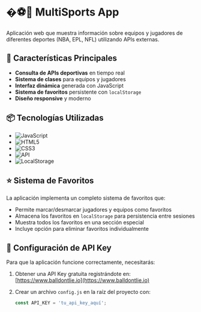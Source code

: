 # �⚽🏈 MultiSports App

Aplicación web que muestra información sobre equipos y jugadores de diferentes deportes (NBA, EPL, NFL) utilizando APIs externas.

## 🚀 Características Principales

- **Consulta de APIs deportivas** en tiempo real
- **Sistema de clases** para equipos y jugadores
- **Interfaz dinámica** generada con JavaScript
- **Sistema de favoritos** persistente con `localStorage`
- **Diseño responsive** y moderno

## 📦 Tecnologías Utilizadas

- ![JavaScript](https://img.shields.io/badge/-JavaScript-F7DF1E?logo=javascript&logoColor=black)
- ![HTML5](https://img.shields.io/badge/-HTML5-E34F26?logo=html5&logoColor=white)
- ![CSS3](https://img.shields.io/badge/-CSS3-1572B6?logo=css3&logoColor=white)
- ![API](https://img.shields.io/badge/-API-FF6B6B)
- ![LocalStorage](https://img.shields.io/badge/-LocalStorage-5A29E4)

## ⭐ Sistema de Favoritos

La aplicación implementa un completo sistema de favoritos que:
- Permite marcar/desmarcar jugadores y equipos como favoritos
- Almacena los favoritos en `localStorage` para persistencia entre sesiones
- Muestra todos los favoritos en una sección especial
- Incluye opción para eliminar favoritos individualmente

## 🔑 Configuración de API Key

Para que la aplicación funcione correctamente, necesitarás:

1. Obtener una API Key gratuita registrándote en:
   [https://www.balldontlie.io](https://www.balldontlie.io)

2. Crear un archivo `config.js` en la raíz del proyecto con:
   ```javascript
   const API_KEY = 'tu_api_key_aquí';